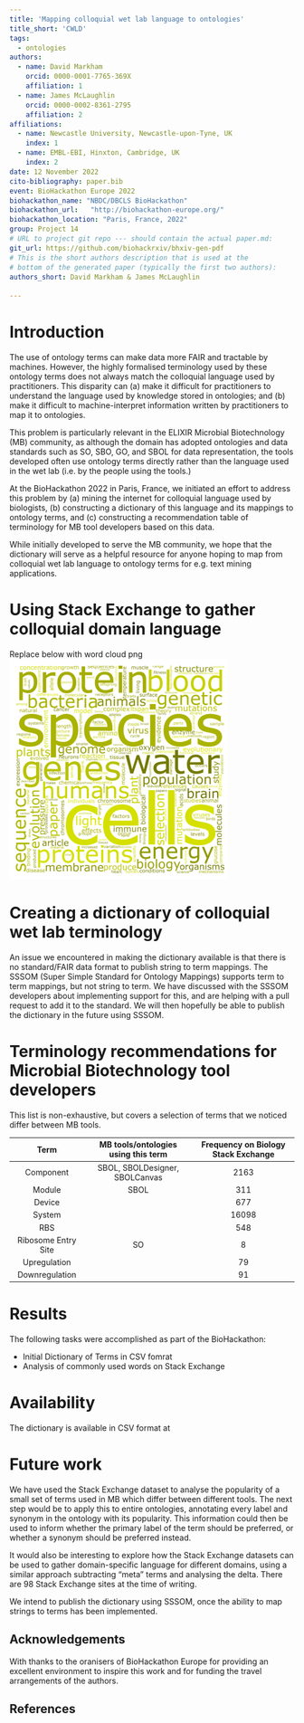 ```yaml
---
title: 'Mapping colloquial wet lab language to ontologies'
title_short: 'CWLD'
tags:
  - ontologies
authors:
  - name: David Markham
    orcid: 0000-0001-7765-369X
    affiliation: 1
  - name: James McLaughlin
    orcid: 0000-0002-8361-2795
    affiliation: 2
affiliations:
  - name: Newcastle University, Newcastle-upon-Tyne, UK
    index: 1
  - name: EMBL-EBI, Hinxton, Cambridge, UK
    index: 2
date: 12 November 2022
cito-bibliography: paper.bib
event: BioHackathon Europe 2022
biohackathon_name: "NBDC/DBCLS BioHackathon"
biohackathon_url:   "http://biohackathon-europe.org/"
biohackathon_location: "Paris, France, 2022"
group: Project 14
# URL to project git repo --- should contain the actual paper.md:
git_url: https://github.com/biohackrxiv/bhxiv-gen-pdf
# This is the short authors description that is used at the
# bottom of the generated paper (typically the first two authors):
authors_short: David Markham & James McLaughlin

---
```


<!--

The paper.md, bibtex and figure file can be found in this repo:

  https://github.com/journal-of-research-objects/Example-BioHackrXiv-Paper

To modify, please clone the repo. You can generate PDF of the paper by
pasting above link (or yours) in

  http://biohackrxiv.genenetwork.org/

-->

# Introduction

The use of ontology terms can make data more FAIR and tractable by machines. However, the highly formalised terminology used by these ontology terms does not always match the colloquial language used by practitioners. This disparity can (a) make it difficult for practitioners to understand the language used by knowledge stored in ontologies; and (b) make it difficult to machine-interpret information written by practitioners to map it to ontologies.

This problem is particularly relevant in the ELIXIR Microbial Biotechnology (MB) community, as although the domain has adopted ontologies and data standards such as SO, SBO, GO, and SBOL for data representation, the tools developed often use ontology terms directly rather than the language used in the wet lab (i.e. by the people using the tools.)

At the BioHackathon 2022 in Paris, France, we initiated an effort to address this problem by (a) mining the internet for colloquial language used by biologists, (b) constructing a dictionary of this language and its mappings to ontology terms, and (c) constructing a recommendation table of terminology for MB tool developers based on this data.

While initially developed to serve the MB community, we hope that the dictionary will serve as a helpful resource for anyone hoping to map from colloquial wet lab language to ontology terms for e.g. text mining applications.

# Using Stack Exchange to gather colloquial domain language

Replace below with word cloud png
![Most commonly used words on Biology Stack Exchange](./wordcloud.png)

# Creating a dictionary of colloquial wet lab terminology

An issue we encountered in making the dictionary available is that there is no standard/FAIR data format to publish string to term mappings. The SSSOM (Super Simple Standard for Ontology Mappings) supports term to term mappings, but not string to term. We have discussed with the SSSOM developers about implementing support for this, and are helping with a pull request to add it to the standard. We will then hopefully be able to publish the dictionary in the future using SSSOM.

# Terminology recommendations for Microbial Biotechnology tool developers
This list is non-exhaustive, but covers a selection of terms that we noticed differ between MB tools.

| Term                | MB tools/ontologies using this term | Frequency on Biology Stack Exchange |
|:-------------------:|:-----------------------------------:|:-----------------------------------:|
| Component           | SBOL, SBOLDesigner, SBOLCanvas      | 2163                                |
| Module              | SBOL                                | 311                                 |
| Device              |                                     | 677                                 |
| System              |                                     | 16098                               |
| RBS                 |                                     | 548                                 |
| Ribosome Entry Site | SO                                  | 8                                   |
| Upregulation        |                                     | 79                                  |
| Downregulation      |                                     | 91                                  |

# Results

<!--
    State the problem you worked on
    Give the state-of-the art/plan
    Describe what you have done/results starting with The working group created...
    Write a conclusion
    Write up any future work

-->

The following tasks were accomplished as part of the BioHackathon:

- Initial Dictionary of Terms in CSV fomrat
- Analysis of commonly used words on Stack Exchange


# Availability

The dictionary is available in CSV format at 

# Future work

We have used the Stack Exchange dataset to analyse the popularity of a small set of terms used in MB which differ between different tools. The next step would be to apply this to entire ontologies, annotating every label and synonym in the ontology with its popularity. This information could then be used to inform whether the primary label of the term should be preferred, or whether a synonym should be preferred instead.

It would also be interesting to explore how the Stack Exchange datasets can be used to gather domain-specific language for different domains, using a similar approach subtracting “meta” terms and analysing the delta. There are 98 Stack Exchange sites at the time of writing.

We intend to publish the dictionary using SSSOM, once the ability to map strings to terms has been implemented.

## Acknowledgements

With thanks to the oranisers of BioHackathon Europe for
providing an excellent environment to inspire this work
and for funding the travel arrangements of the authors.

## References
